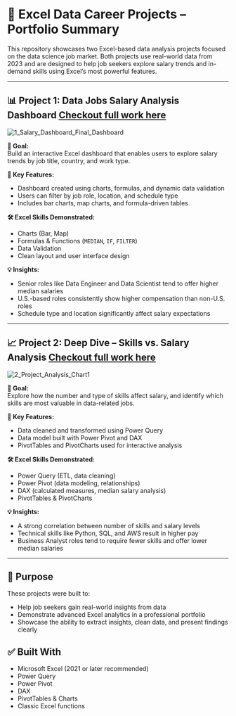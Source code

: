 # 📁 Excel Data Career Projects – Portfolio Summary

This repository showcases two Excel-based data analysis projects focused on the data science job market. Both projects use real-world data from 2023 and are designed to help job seekers explore salary trends and in-demand skills using Excel’s most powerful features.

---

## 📊 Project 1: Data Jobs Salary Analysis Dashboard [Checkout full work here](https://github.com/henoren/Excel_Project-Data_Analytics/tree/main/Project_1-Dashboard)
![1_Salary_Dashboard_Final_Dashboard](https://github.com/user-attachments/assets/d9ab6615-be6a-4a81-9657-5d0de12baad8)

**🎯 Goal:**  
Build an interactive Excel dashboard that enables users to explore salary trends by job title, country, and work type.

**📌 Key Features:**
- Dashboard created using charts, formulas, and dynamic data validation
- Users can filter by job role, location, and schedule type
- Includes bar charts, map charts, and formula-driven tables

**🛠 Excel Skills Demonstrated:**
- Charts (Bar, Map)
- Formulas & Functions (`MEDIAN`, `IF`, `FILTER`)
- Data Validation
- Clean layout and user interface design

**💡 Insights:**
- Senior roles like Data Engineer and Data Scientist tend to offer higher median salaries
- U.S.-based roles consistently show higher compensation than non-U.S. roles
- Schedule type and location significantly affect salary expectations

---

## 📈 Project 2: Deep Dive – Skills vs. Salary Analysis [Checkout full work here](https://github.com/henoren/Excel_Project-Data_Analytics/tree/main/Project_2-Analysis)
![2_Project_Analysis_Chart1](https://github.com/user-attachments/assets/265d6664-2dfe-4a21-84b4-8e8dfe64f952)

**🎯 Goal:**  
Explore how the number and type of skills affect salary, and identify which skills are most valuable in data-related jobs.

**📌 Key Features:**
- Data cleaned and transformed using Power Query
- Data model built with Power Pivot and DAX
- PivotTables and PivotCharts used for interactive analysis

**🛠 Excel Skills Demonstrated:**
- Power Query (ETL, data cleaning)
- Power Pivot (data modeling, relationships)
- DAX (calculated measures, median salary analysis)
- PivotTables & PivotCharts

**💡 Insights:**
- A strong correlation between number of skills and salary levels
- Technical skills like Python, SQL, and AWS result in higher pay
- Business Analyst roles tend to require fewer skills and offer lower median salaries

---

## 🧠 Purpose

These projects were built to:
- Help job seekers gain real-world insights from data
- Demonstrate advanced Excel analytics in a professional portfolio
- Showcase the ability to extract insights, clean data, and present findings clearly



## ✅ Built With

- Microsoft Excel (2021 or later recommended)
- Power Query
- Power Pivot
- DAX
- PivotTables & Charts
- Classic Excel functions

